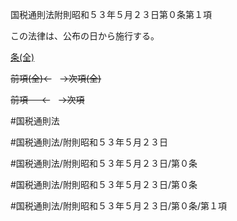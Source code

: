 国税通則法附則昭和５３年５月２３日第０条第１項

この法律は、公布の日から施行する。

[条(全)](国税通則法＿＿＿＿附則昭和５３年５月２３日第０条_.md)

~~前項(全)←~~　~~→次項(全)~~

~~前項 　 ←~~　~~→次項~~



#国税通則法

#国税通則法/附則昭和５３年５月２３日

#国税通則法/附則昭和５３年５月２３日/第０条

#国税通則法/附則昭和５３年５月２３日/第０条

#国税通則法/附則昭和５３年５月２３日/第０条/第１項

